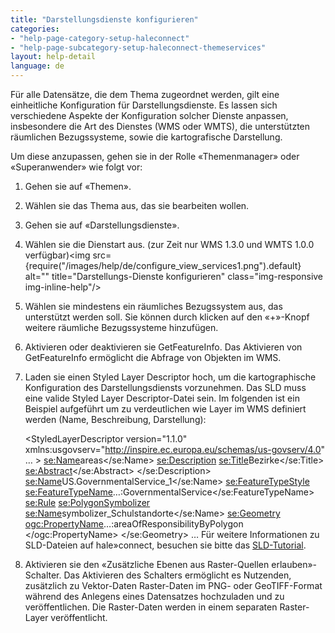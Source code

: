 ```yaml
---
title: "Darstellungsdienste konfigurieren"
categories:
- "help-page-category-setup-haleconnect"
- "help-page-subcategory-setup-haleconnect-themeservices"
layout: help-detail
language: de
---
```


Für alle Datensätze, die dem Thema zugeordnet werden, gilt eine einheitliche Konfiguration für Darstellungsdienste. Es lassen sich verschiedene Aspekte der Konfiguration solcher Dienste anpassen, insbesondere die Art des Dienstes (WMS oder WMTS), die unterstützten räumlichen Bezugssysteme, sowie die kartografische Darstellung.

Um diese anzupassen, gehen sie in der Rolle &laquo;Themenmanager&raquo; oder &laquo;Superanwender&raquo; wie folgt vor:

1.	Gehen sie auf &laquo;Themen&raquo;.
2.	Wählen sie das Thema aus, das sie bearbeiten wollen.
3.	Gehen sie auf &laquo;Darstellungsdienste&raquo;.
4.	Wählen sie die Dienstart aus. (zur Zeit nur WMS 1.3.0 und WMTS 1.0.0 verfügbar)<img src={require("/images/help/de/configure_view_services1.png").default} alt="" title="Darstellungs-Dienste konfigurieren" class="img-responsive img-inline-help"/>
5.	Wählen sie mindestens ein räumliches Bezugssystem aus, das unterstützt werden soll. Sie können durch klicken auf den &laquo;+&raquo;-Knopf weitere räumliche Bezugssysteme hinzufügen.
6.	Aktivieren oder deaktivieren sie GetFeatureInfo. Das Aktivieren von GetFeatureInfo ermöglicht die Abfrage von Objekten im WMS.
7.	Laden sie einen Styled Layer Descriptor hoch, um die kartographische Konfiguration des Darstellungsdiensts vorzunehmen.
Das SLD muss eine valide Styled Layer Descriptor-Datei sein. Im folgenden ist ein Beispiel aufgeführt um zu verdeutlichen wie Layer im WMS definiert werden (Name, Beschreibung, Darstellung):

    <StyledLayerDescriptor version="1.1.0" xmlns:usgovserv="http://inspire.ec.europa.eu/schemas/us-govserv/4.0" … >
      <NamedLayer>
        <se:Name>areas</se:Name>
        <se:Description>
          <se:Title>Bezirke</se:Title>
          <se:Abstract></se:Abstract>
        </se:Description>
        <UserStyle>
          <se:Name>US.GovernmentalService_1</se:Name>
          <se:FeatureTypeStyle>
            <se:FeatureTypeName>…:GovernmentalService</se:FeatureTypeName>
            <se:Rule>
              <se:PolygonSymbolizer>
                <se:Name>symbolizer_Schulstandorte</se:Name>
                <se:Geometry>
                  <ogc:PropertyName>…:areaOfResponsibilityByPolygon
                  </ogc:PropertyName>
                </se:Geometry>
                …
Für weitere Informationen zu SLD-Dateien auf hale»connect, besuchen sie bitte das [SLD-Tutorial](https://www.wetransform.to/help/de/help-page-category-tutorials/help-page-subcategory-tutorials/2018/05/03/sld-tutorial/).

1. Aktivieren sie den &laquo;Zusätzliche Ebenen aus Raster-Quellen erlauben&raquo;-Schalter. Das Aktivieren des Schalters ermöglicht es Nutzenden, zusätzlich zu Vektor-Daten Raster-Daten im PNG- oder GeoTIFF-Format während des Anlegens eines Datensatzes hochzuladen und zu veröffentlichen. Die Raster-Daten werden in einem separaten Raster-Layer veröffentlicht.
